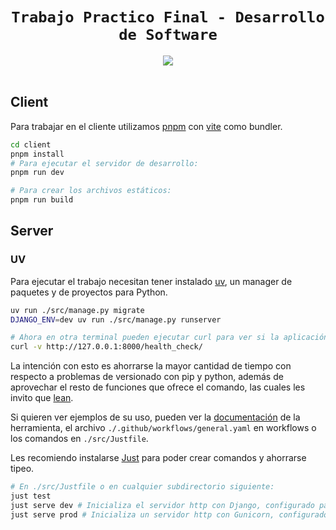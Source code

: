 <h1 align=center><code>Trabajo Practico Final - Desarrollo de Software</code></h1>
<div align=center>
    <a href=https://github.com/FRRe-DS/2024-02-TPI/actions/workflows/general.yaml>
        <img src=https://github.com/FRRe-DS/2024-02-TPI/actions/workflows/general.yaml/badge.svg>
    </a>
</div>
<br>

## Client
Para trabajar en el cliente utilizamos [pnpm](https://pnpm.io/) con [vite](https://vitejs.dev/) como bundler.
``` sh
cd client
pnpm install
# Para ejecutar el servidor de desarrollo:
pnpm run dev

# Para crear los archivos estáticos:
pnpm run build
```

## Server
### UV
Para ejecutar el trabajo necesitan tener instalado [uv](https://docs.astral.sh/uv/), un manager de paquetes y de proyectos para Python. 
``` sh
uv run ./src/manage.py migrate
DJANGO_ENV=dev uv run ./src/manage.py runserver

# Ahora en otra terminal pueden ejecutar curl para ver si la aplicación está funcionando.
curl -v http://127.0.0.1:8000/health_check/

```
La intención con esto es ahorrarse la mayor cantidad de tiempo con respecto a problemas de versionado con pip y python, además de aprovechar el resto de funciones que ofrece el comando, las cuales les invito que [lean](https://docs.astral.sh/uv/getting-started/).

Si quieren ver ejemplos de su uso, pueden ver la [documentación](https://docs.astral.sh/uv/getting-started/) de la herramienta, el archivo `./.github/workflows/general.yaml` en workflows o los comandos en `./src/Justfile`.

Les recomiendo instalarse [Just](https://github.com/casey/just) para poder crear comandos y ahorrarse tipeo.
``` sh
# En ./src/Justfile o en cualquier subdirectorio siguiente:
just test
just serve dev # Inicializa el servidor http con Django, configurado para desarrollo.
just serve prod # Inicializa un servidor http con Gunicorn, configurado para producción.
```
